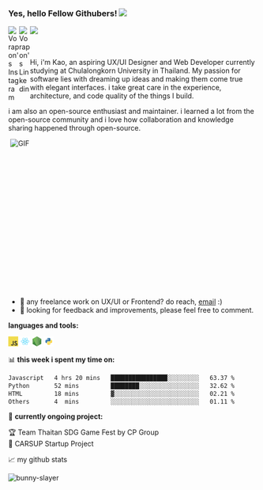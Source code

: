 ### Yes, hello Fellow Githubers! <img src="https://media.giphy.com/media/hvRJCLFzcasrR4ia7z/giphy.gif" width="25px">
<a href="https://www.instagram.com/voridabunny/">
  <img align="left" alt="Vorapon's Instagram" width="22px" src="https://raw.githubusercontent.com/hussainweb/hussainweb/main/icons/instagram.png" />
</a>
<a href="https://www.linkedin.com/in/voraponk/">
  <img align="left" alt="Vorapon's Linkedin" width="22px" src="https://upload.wikimedia.org/wikipedia/commons/thumb/8/81/LinkedIn_icon.svg/2048px-LinkedIn_icon.svg.png" />
</a>

![](https://visitor-badge.glitch.me/badge?page_id=bunny-slayer.bunny-slayer)

<br />

Hi, i'm Kao, an aspiring UX/UI Designer and Web Developer currently studying at Chulalongkorn University in Thailand. My passion for software lies with dreaming up ideas and making them come true with elegant interfaces. i take great care in the experience, architecture, and code quality of the things I build.

i am also an open-source enthusiast and maintainer. i learned a lot from the open-source community and i love how collaboration and knowledge sharing happened through open-source.


  <img align="right" alt="GIF" src="https://github.com/abhisheknaiidu/abhisheknaiidu/blob/master/code.gif?raw=true" width="500" height="320" />
  
- 💼 any freelance work on UX/UI or Frontend? do reach, [email](hakao97@gmail.com) :)
- 💬 looking for feedback and improvements, please feel free to comment.

**languages and tools:**  

<code><img height="20" src="https://raw.githubusercontent.com/github/explore/80688e429a7d4ef2fca1e82350fe8e3517d3494d/topics/javascript/javascript.png"></code>
<code><img height="20" src="https://raw.githubusercontent.com/github/explore/80688e429a7d4ef2fca1e82350fe8e3517d3494d/topics/react/react.png"></code>
<code><img height="20" src="https://raw.githubusercontent.com/github/explore/80688e429a7d4ef2fca1e82350fe8e3517d3494d/topics/nodejs/nodejs.png"></code>
<code><img height="20" src="https://raw.githubusercontent.com/github/explore/80688e429a7d4ef2fca1e82350fe8e3517d3494d/topics/python/python.png"></code>

📊 **this week i spent my time on:**
<!--START_SECTION:waka-->

```text
Javascript   4 hrs 20 mins   ████████████████░░░░░░░░░   63.37 %
Python       52 mins         ████████░░░░░░░░░░░░░░░░░   32.62 %
HTML         18 mins         ▓░░░░░░░░░░░░░░░░░░░░░░░░   02.21 %
Others       4  mins         ░░░░░░░░░░░░░░░░░░░░░░░░░   01.11 %
```

<!--END_SECTION:waka-->

🚧 **currently ongoing project:**
<!-- TODO-IST:START -->
🏆  Team Thaitan SDG Game Fest by CP Group    
🌸  CARSUP Startup Project
<!-- TODO-IST:END -->


📈 my github stats

<p align="left"> <img src="https://github-readme-stats.vercel.app/api?username=bunny-slayer&show_icons=true&theme=gotham" alt="bunny-slayer" />



